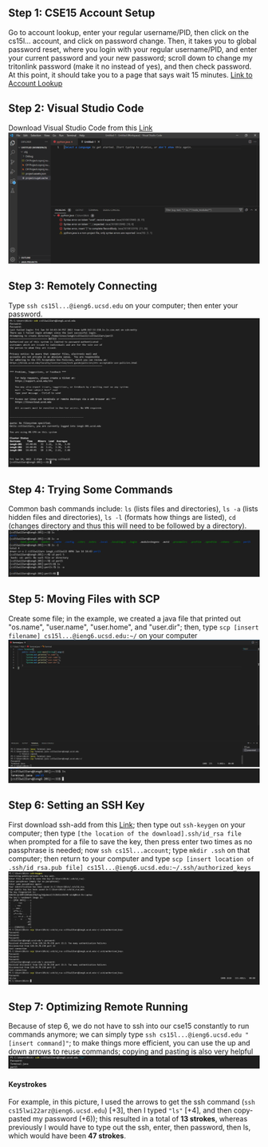 ## Step 1: CSE15 Account Setup
Go to account lookup, enter your regular username/PID, then click on the cs15l... account, and click on password change. Then, it takes you to global password reset, where you login with your regular username/PID, and enter your current password and your new password; scroll down to change my tritonlink password (make it no instead of yes), and then check password. At this point, it should take you to a page that says wait 15 minutes.
[Link to Account Lookup](https://sdacs.ucsd.edu/~icc/index.php)


## Step 2: Visual Studio Code
Download Visual Studio Code from this [Link](https://code.visualstudio.com/Download)
![VSCodePicture](VSCODE.png)


## Step 3: Remotely Connecting
Type `ssh cs15l...@ieng6.ucsd.edu` on your computer; then enter your password. 
![RemoteConnectPicture](RemoteConnection.png)


## Step 4: Trying Some Commands
Common bash commands include: `ls` (lists files and directories), `ls -a` (lists hidden files and directories), `ls -l` (formats how things are listed), `cd` (changes directory and thus this will need to be followed by a directory).
![TryingCommandsPicture](Commands.png)


## Step 5: Moving Files with SCP
Create some file; in the example, we created a java file that printed out "os.name", "user.name", "user.home", and "user.dir"; then, type `scp [insert filename] cs15l...@ieng6.ucsd.edu:~/` on your computer
![SCPPicture](SCP.png)
![SCPOutputPicture](SCPC.png)


## Step 6: Setting an SSH Key
First download ssh-add from this [Link](https://docs.microsoft.com/en-us/windows-server/administration/openssh/openssh_keymanagement#user-key-generation); then type out `ssh-keygen` on your computer; then type `[the location of the download].ssh/id_rsa file` when prompted for a file to save the key, then press enter two times as no passphrase is needed; now `ssh cs15l...account`; type `mkdir .ssh` on that computer; then return to your computer and type `scp [insert location of .ssh/id_rsa.pub file] cs15l...@ieng6.ucsd.edu:~/.ssh/authorized_keys`
![keygenPicture](keygen.png)


## Step 7: Optimizing Remote Running
Because of step 6, we do not have to ssh into our cse15 constantly to run commands anymore; we can simply type `ssh cs15l...@ieng6.ucsd.edu "[insert command]"`; to make things more efficient, you can use the up and down arrows to reuse commands; copying and pasting is also very helpful
![OptimizingPicture](Optimizing.png)
#### Keystrokes
For example, in this picture, I used the arrows to get the ssh command (`ssh cs15lwi22arz@ieng6.ucsd.edu`) [+3], then I typed `"ls"` [+4], and then copy-pasted my password (+6)); this resulted in a total of **13 strokes**, whereas previously I would have to type out the ssh, enter, then password, then ls, which would have been **47 strokes**. 

